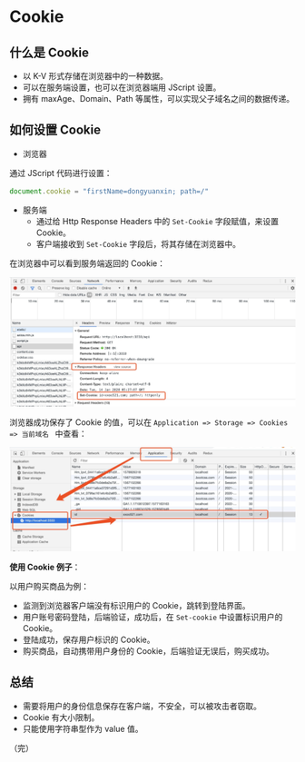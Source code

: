 # Cookie

## 什么是 Cookie
+ 以 K-V 形式存储在浏览器中的一种数据。
+ 可以在服务端设置，也可以在浏览器端用 JScript 设置。
+ 拥有 maxAge、Domain、Path 等属性，可以实现父子域名之间的数据传递。

## 如何设置 Cookie
+ 浏览器

通过 JScript 代码进行设置：

```js
document.cookie = "firstName=dongyuanxin; path=/"
```

+ 服务端
  + 通过给 Http Response Headers 中的 `Set-Cookie` 字段赋值，来设置 Cookie。
  + 客户端接收到 `Set-Cookie` 字段后，将其存储在浏览器中。

在浏览器中可以看到服务端返回的 Cookie：

![cookie](images/cookie.png)

浏览器成功保存了 Cookie 的值，可以在 `Application => Storage => Cookies => 当前域名 ` 中查看：

![cookie1](images/cookie1.png)

**使用 Cookie 例子**：

以用户购买商品为例：
+ 监测到浏览器客户端没有标识用户的 Cookie，跳转到登陆界面。
+ 用户账号密码登陆，后端验证，成功后，在 `Set-cookie` 中设置标识用户的 Cookie。
+ 登陆成功，保存用户标识的 Cookie。
+ 购买商品，自动携带用户身份的 Cookie，后端验证无误后，购买成功。

## 总结
+ 需要将用户的身份信息保存在客户端，不安全，可以被攻击者窃取。
+ Cookie 有大小限制。
+ 只能使用字符串型作为 value 值。

（完）